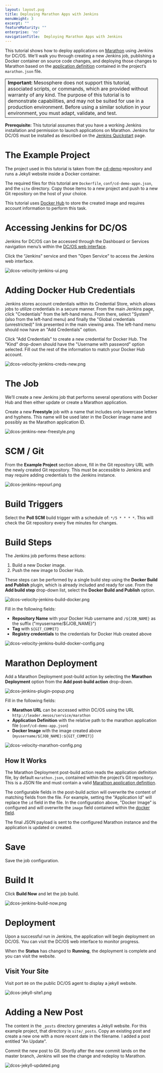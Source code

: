 ```yaml
---
layout: layout.pug
title: Deploying Marathon Apps with Jenkins
menuWeight: 3
excerpt: ""
featureMaturity: ""
enterprise: 'no'
navigationTitle:  Deploying Marathon Apps with Jenkins
---
```


This tutorial shows how to deploy applications on [Marathon][1] using Jenkins for DC/OS. We'll walk you through creating a new Jenkins job, publishing a Docker container on source code changes, and deploying those changes to Marathon based on the [application definition][3] contained in the project’s `marathon.json` file.

<table class="table" bgcolor="#FAFAFA"> <tr> <td style="border-left: thin solid; border-top: thin solid; border-bottom: thin solid;border-right: thin solid;"><b>Important:</b> Mesosphere does not support this tutorial, associated scripts, or commands, which are provided without warranty of any kind. The purpose of this tutorial is to demonstrate capabilities, and may not be suited for use in a production environment. Before using a similar solution in your environment, you must adapt, validate, and test.</td> </tr> </table>

**Prerequisite:** 
This tutorial assumes that you have a working Jenkins installation and permission to launch applications on Marathon. Jenkins for DC/OS must be installed as described on the [Jenkins Quickstart](/service-docs/jenkins/quickstart/) page.

# The Example Project

The project used in this tutorial is taken from the [cd-demo][4] repository and runs a Jekyll website inside a Docker container.

The required files for this tutorial are `Dockerfile`, `conf/cd-demo-appn.json`, and the `site` directory. Copy those items to a new project and push to a new Git repository on the host of your choice.

This tutorial uses [Docker Hub][6] to store the created image and requires account information to perform this task.

# Accessing Jenkins for DC/OS

Jenkins for DC/OS can be accessed through the Dashboard or Services navigation menu’s within the [DC/OS web interface](/docs/1.10/gui/). 

Click the “Jenkins” service and then "Open Service" to access the Jenkins web interface.

![dcos-velocity-jenkins-ui.png](/docs/1.10/img/dcos-velocity-jenkins-ui.png)

# Adding Docker Hub Credentials

Jenkins stores account credentials within its Credential Store, which allows jobs to utilize credentials in a secure manner. From the main Jenkins page, click "Credentials" from the left-hand menu. From there, select "System" (also from the left-hand menu) and finally the "Global credentials (unrestricted)" link presented in the main viewing area. The left-hand menu should now have an "Add Credentials" option.

Click "Add Credentials" to create a new credential for Docker Hub. The "Kind" drop-down should have the "Username with password" option selected. Fill out the rest of the information to match your Docker Hub account.

![dcos-velocity-jenkins-creds-new.png](/docs/1.10/img/dcos-velocity-jenkins-creds-new.png)

# The Job

We’ll create a new Jenkins job that performs several operations with Docker Hub and then either update or create a Marathon application.

Create a new **Freestyle** job with a name that includes only lowercase letters and hyphens. This name will be used later in the Docker image name and possibly as the Marathon application ID.

![dcos-jenkins-new-freestyle.png](/docs/1.10/img/dcos-jenkins-new-freestyle.png)

# SCM / Git

From the **Example Project** section above, fill in the Git repository URL with the newly created Git repository. This must be accessible to Jenkins and may require adding credentials to the Jenkins instance.

![dcos-jenkins-repourl.png](/docs/1.10/img/dcos-jenkins-repourl.png)

# Build Triggers

Select the **Poll SCM** build trigger with a schedule of: `*/5 * * * *`. This will check the Git repository every five minutes for changes.

# Build Steps

The Jenkins job performs these actions:

1. Build a new Docker image.
1. Push the new image to Docker Hub.

These steps can be performed by a single build step using the **Docker Build and Publish** plugin, which is already included and ready for use. From the **Add build step** drop-down list, select the **Docker Build and Publish** option.

![dcos-velocity-jenkins-build-docker.png](/docs/1.10/img/dcos-velocity-jenkins-build-docker.png)

Fill in the following fields:

* **Repository Name** with your Docker Hub username and `/${JOB_NAME}` as the suffix ("myusername/${JOB_NAME}")
* **Tag** with `${GIT_COMMIT}`
* **Registry credentials** to the credentials for Docker Hub created above

![dcos-velocity-jenkins-build-docker-config.png](/docs/1.10/img/dcos-velocity-jenkins-build-docker-config.png)

# Marathon Deployment

Add a Marathon Deployment post-build action by selecting the **Marathon Deployment** option from the **Add post-build action** drop-down.

![dcos-jenkins-plugin-popup.png](/docs/1.10/img/dcos-jenkins-plugin-popup.png)

Fill in the following fields:

* **Marathon URL** can be accessed within DC/OS using the URL `http://leader.mesos/service/marathon`
* **Application Definition** with the relative path to the marathon application file (`conf/cd-demo-app.json`)
* **Docker Image** with the image created above (`myusername/${JOB_NAME}:${GIT_COMMIT}`)

![dcos-velocity-marathon-config.png](/docs/1.10/img/dcos-velocity-marathon-config.png)

## How It Works

The Marathon Deployment post-build action reads the application definition file, by default `marathon.json`, contained within the project’s Git repository. This is a JSON file and must contain a valid [Marathon application definition][3].

The configurable fields in the post-build action will overwrite the content of matching fields from the file. For example, setting the "Application Id" will replace the `id` field in the file. In the configuration above, "Docker Image" is configured and will overwrite the `image` field contained within the [docker field][5].

The final JSON payload is sent to the configured Marathon instance and the application is updated or created.

# Save

Save the job configuration.

# Build It

Click **Build Now** and let the job build.

![dcos-jenkins-build-now.png](/docs/1.10/img/dcos-jenkins-build-now.png)

# Deployment

Upon a successful run in Jenkins, the application will begin deployment on DC/OS. You can visit the DC/OS web interface to monitor progress.

When the **Status** has changed to **Running**, the deployment is complete and you can visit the website.

## Visit Your Site

Visit port `80` on the public DC/OS agent to display a jekyll website.

![dcos-jekyll-site1.png](/docs/1.10/img/dcos-jekyll-site1.png)

# Adding a New Post

The content in the `_posts` directory generates a Jekyll website. For this example project, that directory is `site/_posts`. Copy an existing post and create a new one with a more recent date in the filename. I added a post entitled "An Update".

Commit the new post to Git. Shortly after the new commit lands on the master branch, Jenkins will see the change and redeploy to Marathon.

![dcos-jekyll-updated.png](/docs/1.10/img/dcos-jekyll-updated.png)

 [1]: https://mesosphere.github.io/marathon/
 [3]: https://mesosphere.github.io/marathon/docs/application-basics.html
 [4]: https://github.com/mesosphere/cd-demo
 [5]: https://mesosphere.github.io/marathon/docs/native-docker.html
 [6]: https://hub.docker.com/

